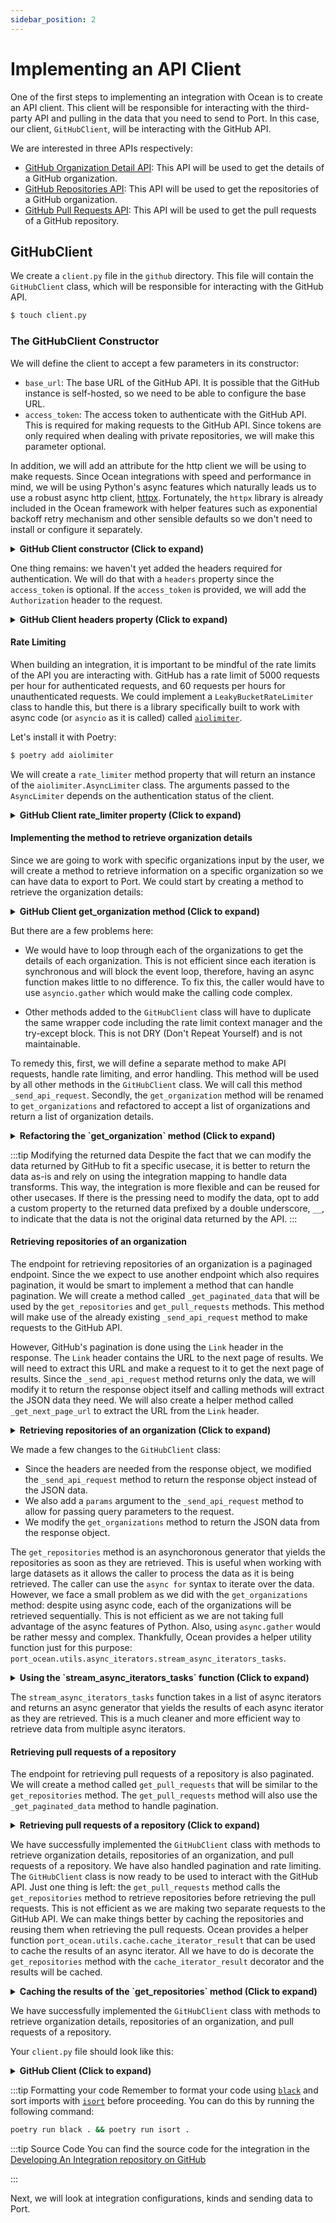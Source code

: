 ```yaml
---
sidebar_position: 2
---
```


# Implementing an API Client
One of the first steps to implementing an integration with Ocean is to create an API client. This client will be responsible for interacting with the third-party API and pulling in the data that you need to send to Port. In this case, our client, `GitHubClient`, will be interacting with the GitHub API.

We are interested in three APIs respectively:
- [GitHub Organization Detail API](https://docs.github.com/en/rest/orgs/orgs?apiVersion=2022-11-28#get-an-organization): This API will be used to get the details of a GitHub organization.
- [GitHub Repositories API](https://docs.github.com/en/rest/repos/repos?apiVersion=2022-11-28#list-organization-repositories): This API will be used to get the repositories of a GitHub organization.
- [GitHub Pull Requests API](https://docs.github.com/en/rest/pulls/pulls?apiVersion=2022-11-28#list-pull-requests): This API will be used to get the pull requests of a GitHub repository.


## GitHubClient
We create a `client.py` file in the `github` directory. This file will contain the `GitHubClient` class, which will be responsible for interacting with the GitHub API.

```bash
$ touch client.py
```

### The GitHubClient Constructor
We will define the client to accept a few parameters in its constructor:
- `base_url`: The base URL of the GitHub API. It is possible that the GitHub instance is self-hosted, so we need to be able to configure the base URL.
- `access_token`: The access token to authenticate with the GitHub API. This is required for making requests to the GitHub API. Since tokens are only required when dealing with private repositories, we will make this parameter optional.

In addition, we will add an attribute for the http client we will be using to make requests. Since Ocean integrations with speed and performance in mind, we will be using Python's async features which naturally leads us to use a robust async http client, [httpx](https://www.python-httpx.org/). Fortunately, the `httpx` library is already included in the Ocean framework with helper features such as exponential backoff retry mechanism and other sensible defaults so we don't need to install or configure it separately.


<details>

<summary><b>GitHub Client constructor (Click to expand)</b></summary>

```python showLineNumbers
from port_ocean.utils import http_async_client

class GitHubClient:
    def __init__(self, base_url: str ="https://api.github.com", access_token: str | None = None):
        self.base_url = base_url
        self.access_token = access_token
        self.http_client = http_async_client

    # Other methods will be added here

```

</details>

One thing remains: we haven't yet added the headers required for authentication. We will do that with a `headers` property since the `access_token` is optional. If the `access_token` is provided, we will add the `Authorization` header to the request.


<details>

<summary><b>GitHub Client headers property (Click to expand)</b></summary>

```python showLineNumbers
from port_ocean.utils import http_async_client


class GitHubClient:
    def __init__(self, base_url: str ="https://api.github.com", access_token: str | None = None):
        self.base_url = base_url
        self.access_token = access_token
        self.http_client = http_async_client
// highlight-start
        self.http_client.headers.update(self.headers)

    @property
    def headers(self) -> dict[str, str]:
        initial_headers = {
            "Accept": "application/vnd.github+json",
            "X-GitHub-Api-Version": "2022-11-28"
        }
        if self.access_token:
            initial_headers["Authorization"] = f"Bearer {self.access_token}"

        return initial_headers
// highlight-end

    # Other methods will be added here

```

</details>

#### Rate Limiting
When building an integration, it is important to be mindful of the rate limits of the API you are interacting with. GitHub has a rate limit of 5000 requests per hour for authenticated requests, and 60 requests per hours for unauthenticated requests. We could implement a `LeakyBucketRateLimiter` class to handle this, but there is a library specifically built to work with async code (or `asyncio` as it is called) called [`aiolimiter`](https://aiolimiter.readthedocs.io/).

Let's install it with Poetry:

```bash
$ poetry add aiolimiter
```

We will create a `rate_limiter` method property that will return an instance of the `aiolimiter.AsyncLimiter` class. The arguments passed to the `AsyncLimiter` depends on the authentication status of the client.


<details>

<summary><b>GitHub Client rate_limiter property (Click to expand)</b></summary>

```python showLineNumbers
// highlight-next-line
from aiolimiter import AsyncLimiter
from port_ocean.utils import http_async_client


class GitHubClient:
    // highlight-start
    REQUEST_LIMIT_AUTHENTICATED = 5000
    REQUEST_LIMIT_UNAUTHENTICATED = 60
    // highlight-end

    def __init__(
        self, base_url: str ="https://api.github.com", access_token: str | None = None
    ):
        self.base_url = base_url
        self.access_token = access_token
        self.http_client = http_async_client
        self.http_client.headers.update(self.headers)
        // highlight-next-line
        self.limiter = self.rate_limiter

    @property
    def headers(self) -> dict[str, str]:
        initial_headers = {
            "Accept": "application/vnd.github+json",
            "X-GitHub-Api-Version": "2022-11-28",
        }
        if self.access_token:
            initial_headers["Authorization"] = f"Bearer {self.access_token}"

        return initial_headers

// highlight-start
    @property
    def rate_limiter(self) -> AsyncLimiter:
        time_period = 60 * 60  # 1 hour in seconds
        if self.access_token:
            return AsyncLimiter(
                self.REQUEST_LIMIT_AUTHENTICATED,
                time_period
            )
        return AsyncLimiter(
            self.REQUEST_LIMIT_UNAUTHENTICATED,
            time_period
        )
// highlight-end

    # Other methods will be added here

```

</details>


#### Implementing the method to retrieve organization details
Since we are going to work with specific organizations input by the user, we will create a method to retrieve information on a specific organization so we can have data to export to Port. We could start by creating a method to retrieve the organization details:

<details>

<summary><b>GitHub Client get_organization method (Click to expand)</b></summary>

```python showLineNumbers
// highlight-next-line
import httpx
from aiolimiter import AsyncLimiter
// highlight-next-line
from loguru import logger
from port_ocean.utils import http_async_client


class GitHubClient:
    # rest of the class

    async def get_organization(self, organization: str) -> dict:
        url = f"{self.base_url}/orgs/{organization}"
        async with self.limiter:
            try:
                response = await self.http_client.get(
                    url
                )
                return response.json()
            except httpx.HTTPStatusError as e:
                logger.error(
                    f"Got HTTP error when making reques to {url} with "
                    f"status code: {e.response.status_code} and response:"
                    f" {e.response.text}"
                )
                raise
            except httpx.HTTPError as e:
                logger.error(
                    f"Got HTTP error when making request to {url} with "
                    f"error: {e}"
                )
                raise
```

</details>

But there are a few problems here:
- We would have to loop through each of the organizations to get the details of each organization. This is not efficient since each iteration is synchronous and will block the event loop, therefore, having an async function makes little to no difference. To fix this, the caller would have to use `asyncio.gather` which would make the calling code complex.

- Other methods added to the `GitHubClient` class will have to duplicate the same wrapper code including the rate limit context manager and the try-except block. This is not DRY (Don't Repeat Yourself) and is not maintainable.


To remedy this, first, we will define a separate method to make API requests, handle rate limiting, and error handling. This method will be used by all other methods in the `GitHubClient` class. We will call this method `_send_api_request`. Secondly, the `get_organization` method will be renamed to `get_organizations` and refactored to accept a list of organizations and return a list of organization details.

<details>

<summary><b>Refactoring the `get_organization` method (Click to expand)</b></summary>

```python showLineNumbers
import asyncio
from typing import Any
# remaining imports


// highlight-start
class Endpoints:
    ORGANIZATION = "orgs/{}"
// highlight-end


class GitHubClient:
    # rest of the class

// highlight-start
    async def _send_api_request(self, url: str) -> dict[str, Any]:
        async with self.limiter:
            try:
                response = await self.http_client.get(
                    url
                )
                return response.json()
            except httpx.HTTPStatusError as e:
                logger.error(
                    f"Got HTTP error when making reques to {url} with "
                    f"status code: {e.response.status_code} and response:"
                    f" {e.response.text}"
                )
                raise
            except httpx.HTTPError as e:
                logger.error(
                    f"Got HTTP error when making request to {url} with "
                    f"error: {e}"
                )
                raise

    async def get_organizations(self, organizations: list[str]) -> list[dict[str, Any]]:
        tasks = [
            self._send_api_request(
                f"{self.base_url}/{Endpoints.ORGANIZATION.format(org)}"
            )
            for org in organizations
        ]

        return await asyncio.gather(*tasks)

// highlight-end

```

</details>

:::tip Modifying the returned data
Despite the fact that we can modify the data returned by GitHub to fit a specific usecase, it is better to return the data as-is and rely on using the integration mapping to handle data transforms. This way, the integration is more flexible and can be reused for other usecases. If there is the pressing need to modify the data, opt to add a custom property to the returned data prefixed by a double underscore, `__`, to indicate that the data is not the original data returned by the API.
:::



#### Retrieving repositories of an organization
The endpoint for retrieving repositories of an organization is a paginaged endpoint.
Since the we expect to use another endpoint which also requires pagination, it would be smart
to implement a method that can handle pagination. We will create a method called `_get_paginated_data` that will be used by the `get_repositories` and `get_pull_requests` methods.
This method will make use of the already existing `_send_api_request` method to make requests to the GitHub API.

However, GitHub's pagination is done using the `Link` header in the response. The `Link` header contains the URL to the next page of results. We will need to extract this URL and make a request to it to get the next page of results.
Since the `_send_api_request` method returns only the data, we will modify it to return the response object itself and calling methods will extract the JSON data they need.
 We will also create a helper method called `_get_next_page_url` to extract the URL from the `Link` header.

<details>

<summary><b>Retrieving repositories of an organization (Click to expand)</b></summary>

```python showLineNumbers
# remaining imports
// highlight-start
from typing import Any, AsyncGenerator

type RepositoryType = Literal["all", "public", "private", "forks", "sources", "member"]
// highlight-end

class Endpoints:
    ORGANIZATION = "orgs/{}"
// highlight-next-line
    REPOSITORY = "orgs/{}/repos"



class GitHub:
    # rest of the class

// highlight-start
    def _get_next_page_url(self, response: httpx.Headers) -> str | None:
        link: str = response.get("Link", None)
        if not link:
            return None

        links = link.split(",")
        for link in links:
            url, rel = link.split(";")
            if "next" in rel:
                return url.strip("<> ")

        return None
// highlight-end


// highlight-next-line
    async def _send_api_request(self, url: str, params: dict[str, Any] | None = None) -> httpx.Response:
        async with self.limiter:
// highlight-next-line
            logger.info(f"Making request to {url} with params: {params}")
            try:
                response = await self.http_client.get(
                    url,
// highlight-next-line
                    params=params
                )
// highlight-next-line
                return response
            except httpx.HTTPStatusError as e:
                logger.error(
                    f"Got HTTP error when making reques to {url} with "
                    f"status code: {e.response.status_code} and response:"
                    f" {e.response.text}"
                )
                raise
            except httpx.HTTPError as e:
                logger.error(
                    f"Got HTTP error when making request to {url} with "
                    f"error: {e}"
                )
                raise

// highlight-start
    async def _get_paginated_data(self, url: str, params: dict[str, Any] | None = None) -> AsyncGenerator[list[dict[str, Any]], None]:
        next_url: str | None = url

        while next_url:
            data = await self._send_api_request(next_url, params)
            response = data.json()
            yield response

            next_url = self._get_next_page_url(data.headers)
// highlight-end

    async def get_organizations(self, organizations: list[str]) -> list[dict[str, Any]]:
        tasks = [
            self._send_api_request(
                f"{self.base_url}/{Endpoints.ORGANIZATION.format(org)}"
            )
            for org in organizations
        ]

// highlight-next-line
        return [res.json() for res in await asyncio.gather(*tasks)]

// highlight-start
    async def get_repositories(self, organizations: list[str], repo_type: RepositoryType) -> AsyncGenerator[list[dict[str, Any]], None]:
        for org in organizations:
            async for data in self._get_paginated_data(
                f"{self.base_url}/{Endpoints.REPOSITORY.format(org)}",
                {"type": repo_type}
            ):
                yield data
// highlight-end

```

</details>


We made a few changes to the `GitHubClient` class:

- Since the headers are needed from the response object, we modified the `_send_api_request` method to return the response object instead of the JSON data.
- We also add a `params` argument to the `_send_api_request` method to allow for passing query parameters to the request.
- We modify the `get_organizations` method to return the JSON data from the response object.


The `get_repositories` method is an asynchoronous generator that yields the repositories as soon as they are retrieved.
This is useful when working with large datasets as it allows the caller to process the data as it is being retrieved.
The caller can use the `async for` syntax to iterate over the data. However, we face a small problem as we did with the `get_organizations` method:
despite using async code, each of the organizations will be retrieved sequentially. This is not efficient as we are not taking full advantage of the async features of Python.
Also, using `async.gather` would be rather messy and complex. Thankfully, Ocean provides a helper utility function just for this purpose: `port_ocean.utils.async_iterators.stream_async_iterators_tasks`.


<details>

<summary><b>Using the `stream_async_iterators_tasks` function (Click to expand)</b></summary>

```python showLineNumbers
from port_ocean.utils.async_iterators import stream_async_iterators_tasks
# remaining imports

# ... rest of code


class GitHub:
    # rest of the class

// highlight-start
    async def get_repositories(self, organizations: list[str], repo_type: RepositoryType) -> AsyncGenerator[list[dict[str, Any]], None]:
        tasks = [
            self._get_paginated_data(
                f"{self.base_url}/{Endpoints.REPOSITORY.format(org)}",
                {"type": repo_type}
            )
            for org in organizations
        ]

        async for repositories in stream_async_iterators_tasks(*tasks):
            yield repositories

// highlight-end
```

</details>

The `stream_async_iterators_tasks` function takes in a list of async iterators and returns an async generator that yields the results of each async iterator as they are retrieved. This is a much cleaner and more efficient way to retrieve data from multiple async iterators.


#### Retrieving pull requests of a repository
The endpoint for retrieving pull requests of a repository is also paginated. We will create a method called `get_pull_requests` that will be similar to the `get_repositories` method. The `get_pull_requests` method will also use the `_get_paginated_data` method to handle pagination.


<details>

<summary><b>Retrieving pull requests of a repository (Click to expand)</b></summary>

```python showLineNumbers
# rest of code

// highlight-next-line
type PullRequestState = Literal["open", "closed", "all"]


class Endpoints:
    ORGANIZATION = "orgs/{}"
    REPOSITORY = "orgs/{}/repos"
// highlight-next-line
    PULL_REQUESTS = "repos/{}/pulls"

class GitHub:
    # rest of the class
    async def get_pull_requests(self, organizations: list[str], repo_type: RepositoryType, state: PullRequestState) -> AsyncGenerator[list[dict[str, Any]], None]:
        async for repositories in self.get_repositories(organizations, repo_type):
            tasks = [
                self._get_paginated_data(
                    f"{self.base_url}/{Endpoints.PULL_REQUESTS.format(repository['full_name'])}",
                    {"state": state}
                )
                for repository in repositories
            ]

            async for pull_requests in stream_async_iterators_tasks(*tasks):
                yield pull_requests


```

</details>


We have successfully implemented the `GitHubClient` class with methods to retrieve organization details, repositories of an organization, and pull requests of a repository.
We have also handled pagination and rate limiting. The `GitHubClient` class is now ready to be used to interact with the GitHub API.
Just one thing is left: the `get_pull_requests` method calls the `get_repositories` method to retrieve repositories
before retrieving the pull requests. This is not efficient as we are making two separate requests to the GitHub API.
We can make things better by caching the repositories and reusing them when retrieving the pull requests. Ocean provides a
helper function `port_ocean.utils.cache.cache_iterator_result` that can be used to cache the results of an async iterator.
All we have to do is decorate the `get_repositories` method with the `cache_iterator_result` decorator and the results will be cached.


<details>

<summary><b>Caching the results of the `get_repositories` method (Click to expand)</b></summary>

```python showLineNumbers
# rest of imports
from port_ocean.utils.cache import cache_iterator_result

# rest of code

class GitHub:
    # rest of the class

// highlight-next-line
    @cache_iterator_result()
    async def get_repositories(self, organizations: list[str], repo_type: RepositoryType) -> AsyncGenerator[list[dict[str, Any]], None]:
        tasks = [
            self._get_paginated_data(
                f"{self.base_url}/{Endpoints.REPOSITORY.format(org)}",
                {"type": repo_type}
            )
            for org in organizations
        ]

        async for repositories in stream_async_iterators_tasks(*tasks):
            yield repositories


```

</details>


We have successfully implemented the `GitHubClient` class with methods to retrieve organization details, repositories of an organization, and pull requests of a repository.

Your `client.py` file should look like this:

<details>

<summary><b>GitHub Client (Click to expand)</b></summary>

```python showLineNumbers
import asyncio
from typing import Any, AsyncGenerator, Literal

import httpx
from aiolimiter import AsyncLimiter
from loguru import logger
from port_ocean.utils import http_async_client
from port_ocean.utils.async_iterators import stream_async_iterators_tasks
from port_ocean.utils.cache import cache_iterator_result

type RepositoryType = Literal["all", "public", "private", "forks", "sources", "member"]
type PullRequestState = Literal["open", "closed", "all"]


class Endpoints:
    ORGANIZATION = "orgs/{}"
    REPOSITORY = "orgs/{}/repos"
    PULL_REQUESTS = "repos/{}/pulls"


class GitHubClient:
    REQUEST_LIMIT_AUTHENTICATED = 5000
    REQUEST_LIMIT_UNAUTHENTICATED = 60

    def __init__(
        self, base_url: str ="https://api.github.com", access_token: str | None = None
    ):
        self.base_url = base_url
        self.access_token = access_token
        self.http_client = http_async_client
        self.http_client.headers.update(self.headers)
        self.limiter = self.rate_limiter

    @property
    def headers(self) -> dict[str, str]:
        initial_headers = {
            "Accept": "application/vnd.github+json",
            "X-GitHub-Api-Version": "2022-11-28",
        }
        if self.access_token:
            initial_headers["Authorization"] = f"Bearer {self.access_token}"

        return initial_headers

    @property
    def rate_limiter(self) -> AsyncLimiter:
        time_period = 60 * 60  # 1 hour in seconds
        if self.access_token:
            return AsyncLimiter(self.REQUEST_LIMIT_AUTHENTICATED, time_period)
        return AsyncLimiter(self.REQUEST_LIMIT_UNAUTHENTICATED, time_period)

    def _get_next_page_url(self, response: httpx.Headers) -> str | None:
        link: str = response.get("Link", None)
        if not link:
            return None

        links = link.split(",")
        for link in links:
            url, rel = link.split(";")
            if "next" in rel:
                return url.strip("<> ")

        return None

    async def _send_api_request(
        self, url: str, params: dict[str, Any] | None = None
    ) -> httpx.Response:
        async with self.limiter:
            logger.info(f"Making request to {url} with params: {params}")
            try:
                response = await self.http_client.get(url, params=params)
                return response
            except httpx.HTTPStatusError as e:
                logger.error(
                    f"Got HTTP error when making reques to {url} with "
                    f"status code: {e.response.status_code} and response:"
                    f" {e.response.text}"
                )
                raise
            except httpx.HTTPError as e:
                logger.error(
                    f"Got HTTP error when making request to {url} with " f"error: {e}"
                )
                raise

    async def _get_paginated_data(
        self, url: str, params: dict[str, Any] | None = None
    ) -> AsyncGenerator[list[dict[str, Any]], None]:
        next_url: str | None = url

        while next_url:
            data = await self._send_api_request(next_url, params)
            response = data.json()
            yield response

            next_url = self._get_next_page_url(data.headers)

    async def get_organizations(self, organizations: list[str]) -> list[dict[str, Any]]:
        tasks = [
            self._send_api_request(
                f"{self.base_url}/{Endpoints.ORGANIZATION.format(org)}"
            )
            for org in organizations
        ]

        return [res.json() for res in await asyncio.gather(*tasks)]

    @cache_iterator_result()
    async def get_repositories(
        self, organizations: list[str], repo_type: RepositoryType
    ) -> AsyncGenerator[list[dict[str, Any]], None]:
        tasks = [
            self._get_paginated_data(
                f"{self.base_url}/{Endpoints.REPOSITORY.format(org)}",
                {"type": repo_type},
            )
            for org in organizations
        ]

        async for repositories in stream_async_iterators_tasks(*tasks):
            yield repositories

    async def get_pull_requests(
        self,
        organizations: list[str],
        repo_type: RepositoryType,
        state: PullRequestState,
    ) -> AsyncGenerator[list[dict[str, Any]], None]:
        async for repositories in self.get_repositories(organizations, repo_type):
            tasks = [
                self._get_paginated_data(
                    f"{self.base_url}/{Endpoints.PULL_REQUESTS.format(repository['full_name'])}",
                    {"state": state},
                )
                for repository in repositories
            ]

            async for pull_requests in stream_async_iterators_tasks(*tasks):
                yield pull_requests

```

</details>


:::tip Formatting your code
Remember to format your code using [`black`](https://black.readthedocs.io/en/stable/) and sort imports with [`isort`](https://pycqa.github.io/isort/) before proceeding. You can do this by running the following command:

```bash
poetry run black . && poetry run isort .
```

:::tip Source Code
You can find the source code for the integration in the [Developing An Integration repository on GitHub](https://github.com/port-labs/developing-an-integration)

:::

Next, we will look at integration configurations, kinds and sending data to Port.
